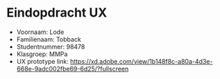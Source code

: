 # Eindopdracht UX

- Voornaam: Lode
- Familienaam: Tobback
- Studentnummer: 98478
- Klasgroep: MMPa
- UX prototype link: https://xd.adobe.com/view/1b148f8c-a80a-4d3e-668e-9adc002fbe69-6d25/?fullscreen
